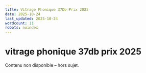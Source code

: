 ```yaml
---
title: Vitrage Phonique 37Db Prix 2025
date: 2025-10-24
last_updated: 2025-10-24
wordcount: 11
robots: noindex
---
```


# vitrage phonique 37db prix 2025

Contenu non disponible – hors sujet.